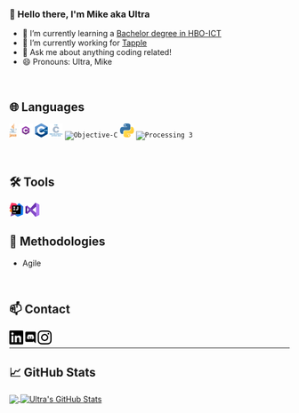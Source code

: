 ### 👋 Hello there, I'm Mike aka Ultra

- 🌱 I’m currently learning a [Bachelor degree in HBO-ICT][education]
- 🔭 I’m currently working for [Tapple][tapple]
- 💬 Ask me about anything coding related!
- 😄 Pronouns: Ultra, Mike

<br/>

## 🌐 Languages
<p>
  <code><img height="25" src="./resources/svg/program_languages/java.svg" alt="Java" ></code>
  <code><img height="25" src="./resources/png/program_languages/csharp.png" alt="CSharp" ></code>
  <code><img height="25" src="./resources/svg/program_languages/cplusplus.svg" alt="C++" ></code>
  <code><img height="25" src="./resources/svg/program_languages/c.svg" alt="C" ></code>
  <code><img height="25" src="./resources/svg/program_languages/objective-c.svg" alt="Objective-C" ></code>
  <code><img height="25" src="./resources/svg/program_languages/python.svg" alt="Python" ></code>
  <code><img height="25" src="./resources/svg/program_languages/processing3.svg" alt="Processing 3" ></code>
</p>

<br/>

## 🛠️ Tools
<p>
  <code><img height="25" src="./resources/svg/program_enviroments/intellij_idea.svg" alt="InteliJ IDEA" ></code>
  <code><img height="25" src="./resources/svg/program_enviroments/vs2019.svg" alt="Visual Studio 2019" ></code>
</p>

## 📝 Methodologies

- Agile

<br/>

## 📫 Contact
[<img align="left" height="25" src="./resources/svg/socials/linkedin.svg" alt="LinkedIn" />][linkedin]
[<img align="left" height="25" src="./resources/svg/socials/discord.svg" alt="Discord" />][discord]
[<img align="left" height="25" src="./resources/svg/socials/instagram.svg" alt="Instagram" />][instagram]

<br/>

---

## 📈 GitHub Stats

<a href="https://github.com/UltraGameCoder/UltraGameCoder">
  <img align="center" src="https://github-readme-stats.vercel.app/api/top-langs/?username=UltraGameCoder&hide=javascript,html,objective-c,c&title_color=ffffff&text_color=c9cacc&icon_color=2bbc8a&bg_color=1d1f21" />
</a>
<a href="https://github.com/UltraGameCoder/UltraGameCoder">
  <img align="center" src="https://github-readme-stats.vercel.app/api?username=UltraGameCoder&show_icons=true&line_height=27&count_private=true&title_color=ffffff&text_color=c9cacc&icon_color=2bbc8a&bg_color=1d1f21" alt="Ultra's GitHub Stats" />
</a>

<!-- links to social media profiles -->

[education]: https://www.hanze.nl/nld/onderwijs/techniek/instituut-voor-communicatie-media--it/opleidingen/bachelor/hbo-ict
[tapple]: https://tapple.world/
[linkedin]: https://www.linkedin.com/in/mike-de-groot-2b55381a3/
[discord]: https://discord.com/users/207829102881669120
[instagram]: https://www.instagram.com/mikedegroot793/